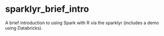 # sparklyr_brief_intro
A brief introduction to using Spark with R via the sparklyr (includes a demo using Databricks).
